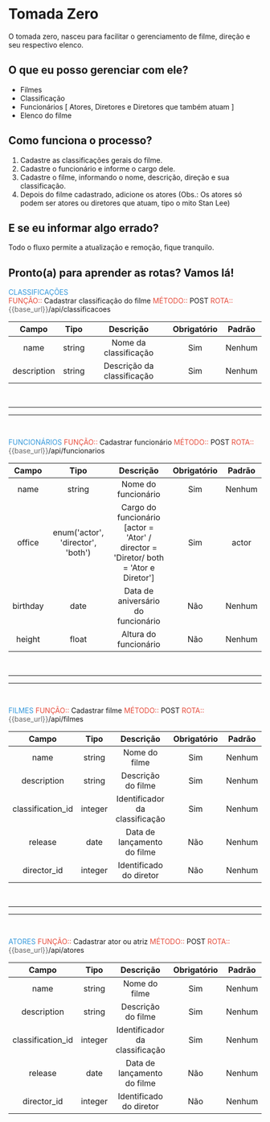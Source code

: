 # Tomada Zero
O tomada zero, nasceu para facilitar o gerenciamento de filme, direção e seu respectivo elenco.

## O que eu posso gerenciar com ele?

- Filmes
- Classificação
- Funcionários [ Atores, Diretores e Diretores que também atuam ]
- Elenco do filme

## Como funciona o processo?
1. Cadastre as classificações gerais do filme.
2. Cadastre o funcionário e informe o cargo dele.
3. Cadastre o filme, informando o nome, descrição, direção e sua classificação.
4. Depois do filme cadastrado, adicione os atores (Obs.: Os atores só podem ser atores ou diretores que atuam, tipo o mito Stan Lee) 

## E se eu informar algo errado?
Todo o fluxo permite a atualização e remoção, fique tranquilo.

## Pronto(a) para aprender as rotas? Vamos lá!

<span style="color:#3498db;">CLASSIFICAÇÕES</span><br>
<span style="color:#e74c3c;">FUNÇÃO:: </span>Cadastrar classificação do filme
<span style="color:#e74c3c;">MÉTODO:: </span>POST
<span style="color:#e74c3c;">ROTA:: </span><span style="color:#666;">{{base_url}}</span>/api/classificacoes
<!-- <hr> -->
| Campo | Tipo| Descrição | Obrigatório | Padrão |
| :---: | :---: | :---: | :---: |:---: |
| name | string | Nome da classificação | Sim | Nenhum
| description | string | Descrição da classificação | Sim | Nenhum
<br>
<hr>
<hr>
<br>

<span style="color:#3498db;">FUNCIONÁRIOS</span>
<span style="color:#e74c3c;">FUNÇÃO:: </span>Cadastrar funcionário
<span style="color:#e74c3c;">MÉTODO:: </span>POST
<span style="color:#e74c3c;">ROTA:: </span><span style="color:#666;">{{base_url}}</span>/api/funcionarios
<!-- <hr> -->
| Campo | Tipo| Descrição | Obrigatório |Padrão |
| :---: | :---: | :---: | :---: | :---: |
| name | string | Nome do funcionário | Sim | Nenhum
| office | enum('actor', 'director', 'both') | Cargo do funcionário [actor = 'Ator' / director = 'Diretor/ both = 'Ator e Diretor'] | Sim | actor
| birthday | date | Data de aniversário do funcionário | Não | Nenhum
| height | float | Altura do funcionário | Não | Nenhum
<br>
<hr>
<hr>
<br>

<span style="color:#3498db;">FILMES</span>
<span style="color:#e74c3c;">FUNÇÃO:: </span>Cadastrar filme
<span style="color:#e74c3c;">MÉTODO:: </span>POST
<span style="color:#e74c3c;">ROTA:: </span><span style="color:#666;">{{base_url}}</span>/api/filmes
<!-- <hr> -->
| Campo | Tipo| Descrição | Obrigatório |Padrão |
| :---: | :---: | :---: | :---: | :---: |
| name | string | Nome do filme | Sim | Nenhum
| description | string| Descrição do filme | Sim | Nenhum
| classification_id | integer | Identificador da classificação | Sim | Nenhum
| release | date | Data de lançamento do filme | Não | Nenhum
| director_id | integer | Identificado do diretor | Não | Nenhum
<br>
<hr>
<hr>
<br>

<span style="color:#3498db;">ATORES</span>
<span style="color:#e74c3c;">FUNÇÃO:: </span>Cadastrar ator ou atriz
<span style="color:#e74c3c;">MÉTODO:: </span>POST
<span style="color:#e74c3c;">ROTA:: </span><span style="color:#666;">{{base_url}}</span>/api/atores
<!-- <hr> -->
| Campo | Tipo| Descrição | Obrigatório |Padrão |
| :---: | :---: | :---: | :---: | :---: |
| name | string | Nome do filme | Sim | Nenhum
| description | string| Descrição do filme | Sim | Nenhum
| classification_id | integer | Identificador da classificação | Sim | Nenhum
| release | date | Data de lançamento do filme | Não | Nenhum
| director_id | integer | Identificado do diretor | Não | Nenhum